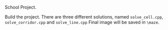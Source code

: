 School Project.

Build the project. There are three different solutions, named ```solve_cell.cpp```, ```solve_corridor.cpp``` and ```solve_line.cpp```
Final image will be saved in ```\maze```. 
